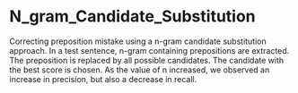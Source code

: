 # N_gram_Candidate_Substitution
Correcting preposition mistake using a n-gram candidate substitution approach. In a test sentence, n-gram containing prepositions are extracted. The preposition is replaced by all possible candidates. The candidate with the best score is chosen.
As the value of n increased, we observed an increase in precision, but also a decrease in recall.
